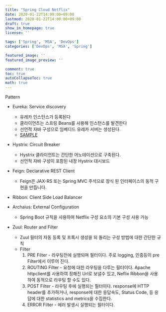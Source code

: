 ```yaml
---
title: "Spring Cloud Netflix"
date: 2020-01-22T14:00:00+09:00
lastmod: 2020-01-22T14:00:00+09:00
draft: true
show_in_homepage: true
license: ''

tags: ['Spring', 'MSA', 'DevOps']
categories: ['DevOps', 'MSA', 'Spring']

featured_image: ''
featured_image_preview: ''

comment: true
toc: true
autoCollapseToc: true
math: true
---
```


Pattern
- Eureka: Service discovery
    - 유레카 인스턴스가 등록된다
    - 클라이언츠는 스프링 Beans를 사용해 인스턴스를 발견한다
    - 선언적 자바 구성으로 임베디드 유레카 서버는 생성된다.
    - [SAMPLE](https://github.com/spring-cloud-samples/eureka)

- Hystrix: Circuit Breaker
    - Hystrix 클라이언트는 간단한 어노테이션으로 구축된다.
    - 선언적 자바 구성이 포함된 내장 Hystrix 대시보드

- Feign: Declarative REST Client
    - Feign은 JAX-RS 또는 Spring MVC 주석으로 장식 된 인터페이스의 동적 구현을 ​​만듭니다.

- Ribbon: Client Side Load Balancer

- Archaius: External Configuration
    - Spring Boot 규칙을 사용하여 Netflix 구성 요소의 기본 구성 사용 가능

- Zuul: Router and Filter
    - Zuul 필터의 자동 등록 및 프록시 생성을 되 돌리는 구성 방법에 대한 간단한 규칙
    - Filter
        1. PRE Filter - 라우팅전에 실행되며 필터이다. 주로 logging, 인증등이 pre Filter에서 이루어 진다.
        2. ROUTING Filter - 요청에 대한 라우팅을 다루는 필터이다. Apache httpclient를 사용하여 정해진 Url로 보낼수 있고, Neflix Ribbon을 사용하여 동적으로 라우팅 할 수도 있다.
        3. POST Filter - 라우팅 후에 실행되는 필터이다. response에 HTTP header를 추가하거나, response에 대한 응답속도, Status Code, 등 응답에 대한 statistics and metrics을 수집한다.
        4. ERROR Filter - 에러 발생시 실행되는 필터이다.


